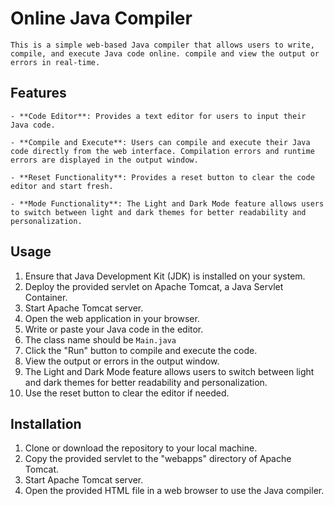 # Online Java Compiler 
	This is a simple web-based Java compiler that allows users to write, compile, and execute Java code online. compile and view the output or errors in real-time.


## Features

	- **Code Editor**: Provides a text editor for users to input their Java code.
	
	- **Compile and Execute**: Users can compile and execute their Java code directly from the web interface. Compilation errors and runtime errors are displayed in the output window.
	
	- **Reset Functionality**: Provides a reset button to clear the code editor and start fresh.
	
	- **Mode Functionality**: The Light and Dark Mode feature allows users to switch between light and dark themes for better readability and personalization.
	
	
	
## Usage

  1. Ensure that Java Development Kit (JDK) is installed on your system.
  2. Deploy the provided servlet on Apache Tomcat, a Java Servlet Container.
  3. Start Apache Tomcat server.
  4. Open the web application in your browser.
  5. Write or paste your Java code in the editor.
  6. The class name should be `Main.java`
  7. Click the "Run" button to compile and execute the code.
  8. View the output or errors in the output window.
  9. The Light and Dark Mode feature allows users to switch between light and dark themes for better readability and personalization.
  10. Use the reset button to clear the editor if needed.

## Installation

  1. Clone or download the repository to your local machine.
  2. Copy the provided servlet to the "webapps" directory of Apache Tomcat.
  3. Start Apache Tomcat server.
  4. Open the provided HTML file in a web browser to use the Java compiler.
